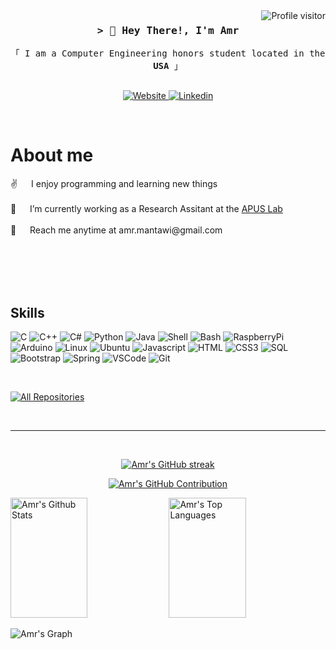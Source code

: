 
<a href="https://komarev.com/ghpvc/?username=AmrMantawi">
  <img align="right" src="https://komarev.com/ghpvc/?username=AmrMantawi&label=Visitors&color=0e75b6&style=flat" alt="Profile visitor" />
</a>



<!-- Intro  -->
<h3 align="center">
        <samp>&gt; 👋 Hey There!, I'm Amr </samp>
</h3>


<p align="center"> 
  <samp>
    「 I am a Computer Engineering honors student located in the <b>USA</b> 」
    <br>
    <br>
  </samp>
</p>

<p align="center">
 <a href="https://amrmantawi.github.io" target="blank">
  <img src="https://img.shields.io/badge/Website-DC143C?style=for-the-badge&logo=medium&logoColor=white" alt="Website" />
 </a>
 <a href="https://www.linkedin.com/in/amrelmantawi/" target="_blank">
  <img src="https://img.shields.io/badge/LinkedIn-0077B5?style=for-the-badge&logo=linkedin&logoColor=white" alt="Linkedin"/>
 </a>
</p>
<br />

<!-- About Section -->
 # About me
 
<p>  
 ✌️ &emsp; I enjoy programming and learning new things <br/><br/>
 🔭 &emsp; I’m currently working as a Research Assitant at the <a href="https://apus-lab.github.io">APUS Lab</a><br/><br/>
 📧 &emsp; Reach me anytime at amr.mantawi@gmail.com<br/><br/>
</p>

<br/>
<br/>
<br/>

## Skills

![C](https://img.shields.io/badge/C-00599C?style=for-the-badge&logo=c&logoColor=white)
![C++](https://img.shields.io/badge/C%2B%2B-00599C?style=for-the-badge&logo=c%2B%2B&logoColor=white)
![C#](https://img.shields.io/badge/C%23-239120?style=for-the-badge&logo=c-sharp&logoColor=white)
![Python](https://img.shields.io/badge/Python-3776AB?style=for-the-badge&logo=python&logoColor=white)
![Java](https://img.shields.io/badge/Java-ED8B00?style=for-the-badge&logo=openjdk&logoColor=white)
![Shell](https://img.shields.io/badge/Shell_Script-121011?style=for-the-badge&logo=gnu-bash&logoColor=white)
![Bash](https://img.shields.io/badge/GNU%20Bash-4EAA25?style=for-the-badge&logo=GNU%20Bash&logoColor=white)
![RaspberryPi](https://img.shields.io/badge/Raspberry%20Pi-A22846?style=for-the-badge&logo=Raspberry%20Pi&logoColor=white)
![Arduino](https://img.shields.io/badge/Arduino-00979D?style=for-the-badge&logo=Arduino&logoColor=white)
![Linux](https://img.shields.io/badge/Linux-FCC624?style=for-the-badge&logo=linux&logoColor=black)
![Ubuntu](https://img.shields.io/badge/Ubuntu-E95420?style=for-the-badge&logo=ubuntu&logoColor=white)
![Javascript](https://img.shields.io/badge/Javascript-F0DB4F?style=for-the-badge&labelColor=black&logo=javascript&logoColor=F0DB4F)
![HTML](https://img.shields.io/badge/HTML5-E34F26?style=for-the-badge&logo=html5&logoColor=white)
![CSS3](https://img.shields.io/badge/CSS3-1572B6?style=for-the-badge&logo=css3&logoColor=white)
![SQL](https://img.shields.io/badge/MySQL-00000F?style=for-the-badge&logo=mysql&logoColor=white)
![Bootstrap](https://img.shields.io/badge/Bootstrap-563D7C?style=for-the-badge&logo=bootstrap&logoColor=white)
![Spring](https://img.shields.io/badge/Spring-6DB33F?style=for-the-badge&logo=spring&logoColor=white)
![VSCode](https://img.shields.io/badge/Visual_Studio-0078d7?style=for-the-badge&logo=visual%20studio&logoColor=white)
![Git](https://img.shields.io/badge/Git-F05032?style=for-the-badge&logo=git&logoColor=white)

<br/>
<p align="left">
  <a href="https://github.com/AmrMantawi?tab=repositories" target="_blank"><img alt="All Repositories" title="All Repositories" src="https://img.shields.io/badge/-All%20Repos-2962FF?style=for-the-badge&logo=koding&logoColor=white"/></a>
</p>

<br/>
<hr/>
<br/>

<p align="center">
  <a href="https://github.com/AmrMantawi">
    <img src="https://github-readme-streak-stats.herokuapp.com/?user=AmrMantawi&count_private=true&theme=radical&border=7F3FBF&background=0D1117" alt="Amr's GitHub streak"/>
  </a>
</p>

<p align="center">
  <a href="https://github.com/AmrMantawi">
    <img src="https://github-profile-summary-cards.vercel.app/api/cards/profile-details?username=AmrMantawi&count_private=true&theme=radical" alt="Amr's GitHub Contribution"/>
  </a>
</p>

<a> 
    <a href="https://github.com/AmrMantawi"><img alt="Amr's Github Stats" src="https://denvercoder1-github-readme-stats.vercel.app/api?username=AmrMantawi&count_private=true&show_icons=true&count_private=true&theme=react&border_color=7F3FBF&bg_color=0D1117&title_color=F85D7F&icon_color=F8D866" height="192px" width="49.5%"/></a>
  <a href="https://github.com/AmrMantawi"><img alt="Amr's Top Languages" src="https://denvercoder1-github-readme-stats.vercel.app/api/top-langs/?username=AmrMantawi&count_private=true&langs_count=8&layout=compact&theme=react&border_color=7F3FBF&bg_color=0D1117&title_color=F85D7F&icon_color=F8D866" height="192px" width="49.5%"/></a>
  <br/>
</a>


![Amr's Graph](https://github-readme-activity-graph.vercel.app/graph?username=AmrMantawi&count_private=true&custom_title=Amr's%20GitHub%20Activity%20Graph&bg_color=0D1117&color=7F3FBF&line=7F3FBF&point=7F3FBF&area_color=FFFFFF&title_color=FFFFFF&area=true)
